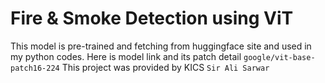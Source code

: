 # Fire & Smoke Detection using ViT 
This model is pre-trained and fetching from huggingface site and used in my python codes. Here is model link and its patch detail `google/vit-base-patch16-224`
This project was provided by KICS `Sir Ali Sarwar`

